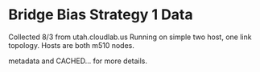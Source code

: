 # Bridge Bias Strategy 1 Data

Collected 8/3 from utah.cloudlab.us
Running on simple two host, one link topology.
Hosts are both m510 nodes.

metadata and CACHED... for more details.
